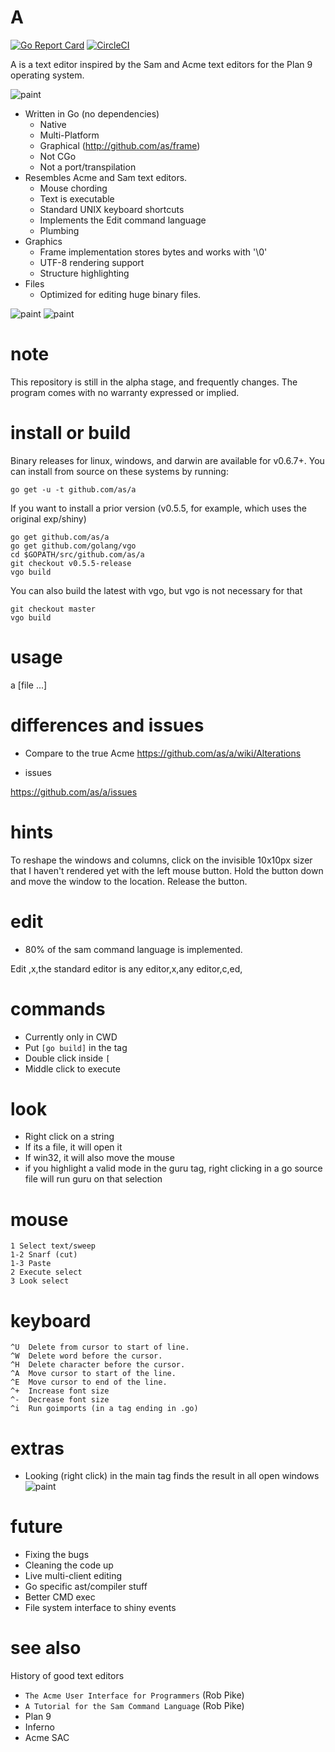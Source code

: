 # A
[![Go Report Card](https://goreportcard.com/badge/github.com/as/a)](https://goreportcard.com/badge/github.com/as/a)
[![CircleCI](https://circleci.com/gh/as/a/tree/master.svg?style=svg)](https://circleci.com/gh/as/a/tree/master)

A is a text editor inspired by the Sam and Acme text editors for the Plan 9 operating system.

![paint](a.png)

- Written in Go (no dependencies)
	- Native
	- Multi-Platform
	- Graphical (http://github.com/as/frame)
	- Not CGo
	- Not a port/transpilation 
- Resembles Acme and Sam text editors.
	- Mouse chording
	- Text is executable
	- Standard UNIX keyboard shortcuts
	- Implements the Edit command language
	- Plumbing
- Graphics
	- Frame implementation stores bytes and works with '\0'
	- UTF-8 rendering support 
	- Structure highlighting
- Files
	- Optimized for editing huge binary files.

![paint](install.png)
![paint](b.png)

# note

This repository is still in the alpha stage, and frequently changes. The program comes with
no warranty expressed or implied. 

# install or build

Binary releases for linux, windows, and darwin are available for v0.6.7+. You can install
from source on these systems by running:

`go get -u -t github.com/as/a`

If you want to install a prior version (v0.5.5, for example, which uses the original exp/shiny)

```
go get github.com/as/a
go get github.com/golang/vgo
cd $GOPATH/src/github.com/as/a
git checkout v0.5.5-release 
vgo build
```

You can also build the latest with vgo, but vgo is not necessary for that

```
git checkout master
vgo build
```

# usage
a [file ...]

# differences and issues
- Compare to the true Acme
https://github.com/as/a/wiki/Alterations

- issues

https://github.com/as/a/issues


# hints
To reshape the windows and columns, click on the invisible 10x10px sizer that I haven't rendered yet with the left mouse button. 
Hold the button down and move the window to the location. 
Release the button.

# edit
- 80% of the sam command language is implemented.

Edit ,x,the standard editor is any editor,x,any editor,c,ed,

# commands
- Currently only in CWD
- Put ```[go build]``` in the tag
- Double click inside ```[```
- Middle click to execute

# look
- Right click on a string
- If its a file, it will open it
- If win32, it will also move the mouse
- if you highlight a valid mode in the guru tag, right clicking in a go source file will run guru on that selection

# mouse
```
1 Select text/sweep
1-2 Snarf (cut)
1-3 Paste
2 Execute select
3 Look select
```

# keyboard
```
^U  Delete from cursor to start of line.
^W  Delete word before the cursor.
^H  Delete character before the cursor.
^A  Move cursor to start of the line.
^E  Move cursor to end of the line.
^+  Increase font size
^-  Decrease font size
^i	Run goimports (in a tag ending in .go)
```

# extras
- Looking (right click) in the main tag finds the result in all open windows
![paint](jump.png)    

# future
- Fixing the bugs
- Cleaning the code up
- Live multi-client editing
- Go specific ast/compiler stuff
- Better CMD exec
- File system interface to shiny events

# see also
History of good text editors

- `The Acme User Interface for Programmers` (Rob Pike)
- `A Tutorial for the Sam Command Language` (Rob Pike)
- Plan 9 
- Inferno
- Acme SAC

